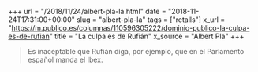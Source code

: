 +++
url = "/2018/11/24/albert-pla-la.html"
date = "2018-11-24T17:31:00+00:00"
slug = "albert-pla-la"
tags = ["retalls"]
x_url = "https://m.publico.es/columnas/110596305222/dominio-publico-la-culpa-es-de-rufian"
title = "La culpa es de Rufián"
x_source = "Albert Pla"
+++


> Es inaceptable que Rufián diga, por ejemplo, que en el Parlamento español manda el Ibex.
